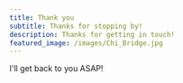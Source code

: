 ```yaml
---
title: Thank you
subtitle: Thanks for stopping by!
description: Thanks for getting in touch!
featured_image: /images/Chi_Bridge.jpg
---
```


I'll get back to you ASAP!